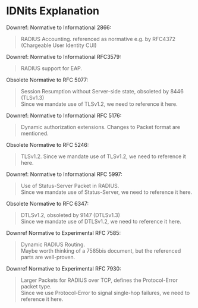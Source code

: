 # IDNits Explanation

Downref: Normative to Informational 2866:

> RADIUS Accounting. referenced as normative e.g. by RFC4372 (Chargeable User Identity CUI)

Downref: Normative to Informational RFC3579:

> RADIUS support for EAP.

Obsolete Normative to RFC 5077:

> Session Resumption without Server-side state, obsoleted by 8446 (TLSv1.3)  
  Since we mandate use of TLSv1.2, we need to reference it here.

Downref: Normative to Informational RFC 5176:

> Dynamic authorization extensions. Changes to Packet format are mentioned.

Obsolete Normative to RFC 5246:

> TLSv1.2. Since we mandate use of TLSv1.2, we need to reference it here.

Downref: Normative to Informational RFC 5997:

> Use of Status-Server Packet in RADIUS.  
  Since we mandate use of Status-Server, we need to reference it here.

Obsolete Normative to RFC 6347:

> DTLSv1.2, obsoleted by 9147 (DTLSv1.3)  
  Since we mandate use of DTLSv1.2, we need to reference it here.

Downref Normative to Experimental RFC 7585:

> Dynamic RADIUS Routing.  
  Maybe worth thinking of a 7585bis document, but the referenced parts are well-proven.

Downref Normative to Experimental RFC 7930:

> Larger Packets for RADIUS over TCP, defines the Protocol-Error packet type.  
  Since we use Protocol-Error to signal single-hop failures, we need to reference it here.
